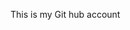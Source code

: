 This is my Git hub account 

<!---
tumishokokhutja/tumishokokhutja is a ✨ special ✨ repository because its `README.md` (this file) appears on your GitHub profile.
You can click the Preview link to take a look at your changes.
--->
